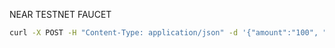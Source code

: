 NEAR TESTNET FAUCET

```sh
curl -X POST -H "Content-Type: application/json" -d '{"amount":"100", "receiverId":"receiver1", "contractId":"contract1"}' http://localhost:3000/api/faucet/tokens
```
